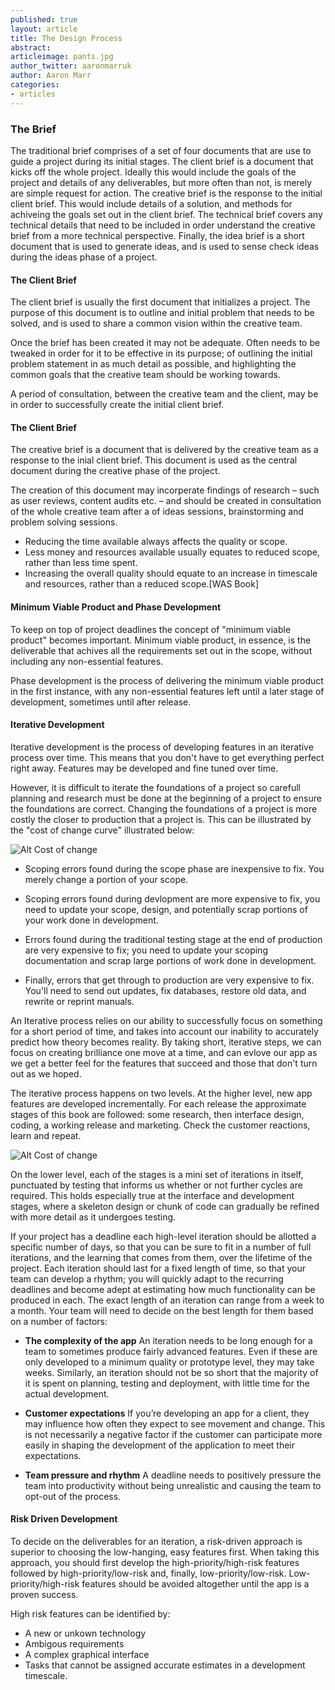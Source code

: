```yaml
---
published: true
layout: article
title: The Design Process
abstract: 
articleimage: pants.jpg
author_twitter: aaronmarruk
author: Aaron Marr
categories:
- articles
---
```


### The Brief

The traditional brief comprises of a set of four documents that are use to guide a project during its initial stages. The client brief is a document that kicks off the whole project. Ideally this would include the goals of the project and details of any deliverables, but more often than not, is merely are simple request for action. The creative brief is the response to the initial client brief. This would include details of a solution, and methods for achiveing the goals set out in the client brief. The technical brief covers any technical details that need to be included in order understand the creative brief from a more technical perspective. Finally, the idea brief is a short document that is used to generate ideas, and is used to sense check ideas during the ideas phase of a project.

#### The Client Brief

The client brief is usually the first document that initializes a project. The purpose of this document is to outline and initial problem that needs to be solved, and is used to share a common vision within the creative team. 

Once the brief has been created it may not be adequate. Often needs to be tweaked in order for it to be effective in its purpose; of outlining the initial problem statement in as much detail as possible, and highlighting the common goals that the creative team should be working towards.

A period of consultation, between the creative team and the client, may be in order to successfully create the initial client brief.

#### The Client Brief

The creative brief is a document that is delivered by the creative team as a response to the inial client brief. This document is used as the central document during the creative phase of the project.

The creation of this document may incorperate findings of research – such as user reviews, content audits etc. – and should be created in consultation of the whole creative team after a of ideas sessions, brainstorming and problem solving sessions.



* Reducing the time available always affects the quality or scope. 
* Less money and resources available usually equates to reduced scope, rather than less time spent. 
* Increasing the overall quality should equate to an increase in timescale and resources, rather than a reduced scope.[WAS Book]

#### Minimum Viable Product and Phase Development

To keep on top of project deadlines the concept of "minimum viable product" becomes important. Minimum viable product, in essence, is the deliverable that achives all the requirements set out in the scope, without including any non-essential features. 

Phase development is the process of delivering the minimum viable product in the first instance, with any non-essential features left until a later stage of development, sometimes until after release.

#### Iterative Development

Iterative development is the process of developing features in an iterative process over time. This means that you don't have to get everything perfect right away. Features may be developed and fine tuned over time. 

However, it is difficult to iterate the foundations of a project so carefull planning and research must be done at the beginning of a project to ensure the foundations are correct. Changing the foundations of a project is more costly the closer to production that a project is. This can be illustrated by the "cost of change curve" illustrated below:

![Alt Cost of change](/blog/img/costofchange.jpg)

* Scoping errors found during the scope phase are inexpensive to fix. You merely change a portion of your scope. 

* Scoping errors found during devlopment are more expensive to fix, you need to update your scope, design, and potentially scrap portions of your work done in development. 

* Errors found during the traditional testing stage at the end of production are very expensive to fix; you need to update your scoping documentation and scrap large portions of work done in development. 

* Finally, errors that get through to production are very expensive to fix. You'll need to send out updates, fix databases, restore old data, and rewrite or reprint manuals.

An Iterative process relies on our ability to successfully focus on something for a short period of time, and takes into account our inability to accurately predict how theory becomes reality. By taking short, iterative steps, we can focus on creating brilliance one move at a time, and can evlove our app as we get a better feel for the features that succeed and those that don't turn out as we hoped.

The iterative process happens on two levels. At the higher level, new app features are developed incrementally. For each release the approximate stages of this book are followed: some research, then interface design, coding, a working release and marketing. Check the customer reactions, learn and repeat.

![Alt Cost of change](/blog/img/iterativedevelopment.jpg)

On the lower level, each of the stages is a mini set of iterations in itself, punctuated by testing that informs us whether or not further cycles are required. This holds especially true at the interface and development stages, where a skeleton design or chunk of code can gradually be refined with more detail as it undergoes testing.

If your project has a deadline each high-level iteration should be allotted a specific number of days, so that you can be sure to fit in a number of full iterations, and the learning that comes from them, over the lifetime of the project.
Each iteration should last for a fixed length of time, so that your team can develop a rhythm; you will quickly adapt to the recurring deadlines and become adept at estimating how much functionality can be produced in each.
The exact length of an iteration can range from a week to a month. Your team will need to decide on the best length for them based on a number of factors:

* **The complexity of the app**
An iteration needs to be long enough for a team to sometimes produce fairly advanced features. Even if these are only developed to a minimum quality or prototype level, they may take weeks. Similarly, an iteration should not be so short that the majority of it is spent on planning, testing and deployment, with little time for the actual development.

* **Customer expectations**
If you’re developing an app for a client, they may influence
how often they expect to see movement and change. This is not necessarily a negative factor if the customer can participate more easily in shaping the development of the application to meet their expectations.

* **Team pressure and rhythm**
A deadline needs to positively pressure the team into productivity without being unrealistic and causing the team to opt-out of
the process.

#### Risk Driven Development

To decide on the deliverables for an iteration, a risk-driven approach is superior to choosing the low-hanging, easy features first. When taking this approach, you should first develop the high-priority/high-risk features followed by high-priority/low-risk and, finally, low-priority/low-risk. Low-priority/high-risk features should be avoided altogether until the app is a proven success.

High risk features can be identified by:
* A new or unkown technology
* Ambigous requirements
* A complex graphical interface
* Tasks that cannot be assigned accurate estimates in a development timescale.
